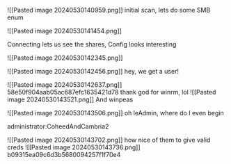 ![[Pasted image 20240530140959.png]]
initial scan, lets do some SMB enum

![[Pasted image 20240530141454.png]]

Connecting lets us see the shares, Config looks interesting

![[Pasted image 20240530142345.png]]

![[Pasted image 20240530142456.png]]
hey, we get a user!

![[Pasted image 20240530142637.png]]
58e50f904aab05ac687efc1635421d78
thank god for winrm, lol
![[Pasted image 20240530143521.png]]
And winpeas

![[Pasted image 20240530143506.png]]
oh leAdmin, where do I even begin

administrator:CoheedAndCambria2

![[Pasted image 20240530143702.png]]
how nice of them to give valid creds
![[Pasted image 20240530143736.png]]
b09315ea09c6d3b5680094257f1f70e4

